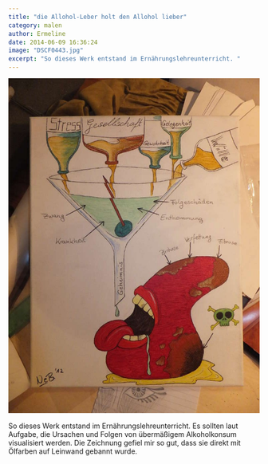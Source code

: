```yaml
---
title: "die Allohol-Leber holt den Allohol lieber"
category: malen
author: Ermeline
date: 2014-06-09 16:36:24
image: "DSCF0443.jpg"
excerpt: "So dieses Werk entstand im Ernährungslehreunterricht. "
---
```


![DSCF0443](DSCF0443.jpg)

So dieses Werk entstand im Ernährungslehreunterricht. Es sollten laut Aufgabe, die Ursachen und Folgen von übermäßigem Alkoholkonsum visualisiert werden. Die Zeichnung gefiel mir so gut, dass sie direkt mit Ölfarben auf Leinwand gebannt wurde.
